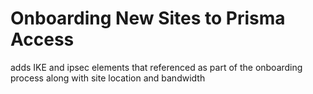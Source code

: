 # Onboarding New Sites to Prisma Access

adds IKE and ipsec elements that referenced as part of the onboarding process
along with site location and bandwidth

